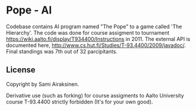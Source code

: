 Pope - AI
=========

Codebase contains AI program named "The Pope" to a game called 'The Hierarchy'. The code was done for course assigment to tournament https://wiki.aalto.fi/display/T934400/Instructions in 2011. The external API is documented here, http://www.cs.hut.fi/Studies/T-93.4400/2009/javadoc/. Final standings was 7th out of 32 parcipitants. 

License
-------

Copyright by Sami Airaksinen. 

Derivative use (such as forking) for course assigments to Aalto University course T-93.4400 strictly forbidden (It's for your own good).
